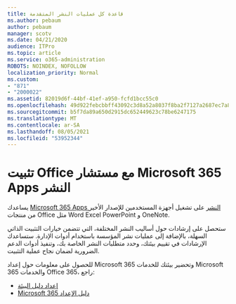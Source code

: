 ```yaml
---
title: قاعدة كل عمليات النشر المتقدمة
ms.author: pebaum
author: pebaum
manager: scotv
ms.date: 04/21/2020
audience: ITPro
ms.topic: article
ms.service: o365-administration
ROBOTS: NOINDEX, NOFOLLOW
localization_priority: Normal
ms.custom:
- "871"
- "2000022"
ms.assetid: 82019d6f-44bf-41ef-a950-fcfd1bcc55c0
ms.openlocfilehash: 49d922febcbbff43092c3d8a52a8037f8ba2f7127a2687ec7a85094c76e63400
ms.sourcegitcommit: b5f7da89a650d2915dc652449623c78be6247175
ms.translationtype: MT
ms.contentlocale: ar-SA
ms.lasthandoff: 08/05/2021
ms.locfileid: "53952344"
---
```

# <a name="install-office-with-the-microsoft-365-apps-deployment-advisor"></a>تثبيت Office مع مستشار Microsoft 365 Apps النشر

يساعدك [Microsoft 365 Apps النشر](https://go.microsoft.com/fwlink/?linkid=2145748) على تشغيل أجهزة المستخدمين للإصدار الأخير من منتجات Office مثل Word Excel PowerPoint و OneNote.
  
ستحصل على إرشادات حول أساليب النشر المختلفة، التي تتضمن خيارات التثبيت الذاتي السهلة، بالإضافة إلى عمليات نشر المؤسسة باستخدام أدوات الإدارة. ستساعدك الإرشادات في تقييم بيئتك، وحدد متطلبات النشر الخاصة بك، وتنفيذ أدوات الدعم الضرورية لضمان نجاح عملية التثبيت.
  
للحصول على معلومات حول إعداد Microsoft 365 وتحضير بيئتك للخدمات Microsoft 365 والخدمات Office 365، راجع:

- [إعداد دليل البيئة](https://go.microsoft.com/fwlink/?linkid=2005213)
- [Microsoft 365 دليل الإعداد](https://go.microsoft.com/fwlink/?linkid=2072646)
